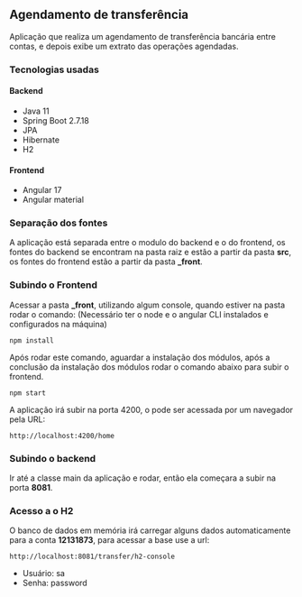 ## Agendamento de transferência

Aplicação que realiza um agendamento de transferência bancária entre contas, e depois exibe um extrato das operações 
agendadas.

### Tecnologias usadas

#### Backend
- Java 11
- Spring Boot 2.7.18
- JPA
- Hibernate
- H2

#### Frontend
- Angular 17
- Angular material 

### Separação dos fontes

A aplicação está separada entre o modulo do backend e o do frontend, os fontes do backend se encontram na pasta raiz e 
estão a partir da pasta **src**, os fontes do frontend estão a partir da pasta **_front**.

### Subindo o Frontend

Acessar a pasta **_front**, utilizando algum console, quando estiver na pasta rodar o comando: (Necessário ter o node e o 
angular CLI instalados e configurados na máquina)

    npm install

Após rodar este comando, aguardar a instalação dos módulos, após a conclusão da instalação dos módulos rodar o comando
abaixo para subir o frontend.

    npm start

A aplicação irá subir na porta 4200, o pode ser acessada por um navegador pela URL:

    http://localhost:4200/home

### Subindo o backend 

Ir até a classe main da aplicação e rodar, então ela começara a subir na porta **8081**.

### Acesso a o H2

O banco de dados em memória irá carregar alguns dados automaticamente para a conta **12131873**, para acessar a base 
use a url: 

    http://localhost:8081/transfer/h2-console

- Usuário: sa
- Senha: password
